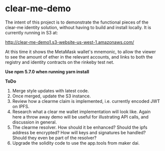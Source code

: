 # clear-me-demo
The intent of this project is to demonstrate the functional pieces of
the clear-me identity solution, without having to build and install
locally.  It is currently running in S3 at:

http://clear-me-demo1.s3-website-us-west-1.amazonaws.com/

At this time it shows the MetaMask wallet's mnemonic, to allow the
viewer to see the amount of ether in the relevant accounts, and links
to both the registry and identity contracts on the rinkeby test net.

**Use npm 5.7.0 when running yarn install**

**ToDo**
1. Merge style updates with latest code.
2. Once merged, update the S3 instance.
3. Review how a clearme claim is implemented, i.e. currently encoded JWT on IPFS.
4. Research what a clear me wallet implementation will look like.  Again here a throw away demo
will be useful for illustrating API calls, and discussion in general.
5. The clearme resolver.  How should it be enhanced?  Should the ipfs address be encrypted?  How will keys and signatures
be handled?  Should they even be part of the resolver? 
6. Upgrade the solidity code to use the app.tools from maker dai.
